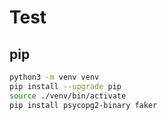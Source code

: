 # Test

## pip

```sh
python3 -m venv venv
pip install --upgrade pip
source ./venv/bin/activate
pip install psycopg2-binary faker
```
